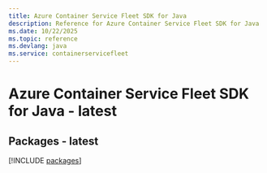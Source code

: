```yaml
---
title: Azure Container Service Fleet SDK for Java
description: Reference for Azure Container Service Fleet SDK for Java
ms.date: 10/22/2025
ms.topic: reference
ms.devlang: java
ms.service: containerservicefleet
---
```

# Azure Container Service Fleet SDK for Java - latest
## Packages - latest
[!INCLUDE [packages](container-service-fleet-index.md)]
